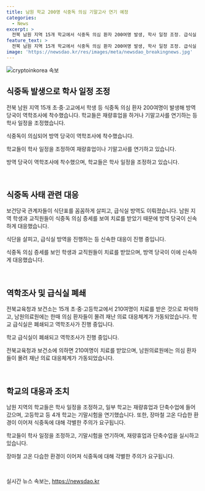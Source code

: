 ```yaml
---
title: 남원 학교 200명 식중독 의심 기말고사 연기 예정
categories:
  - News
excerpt: >
  전북 남원 지역 15개 학교에서 식중독 의심 환자 200여명 발생, 학사 일정 조정. 급식실 방역 및 역학조사 진행 중. 학부모들은 학생들의 심각한 증세에 대해 우려 표시. 남원의료원에서 의심 환자들이 몰려 재난 의료 대응체계 가동. 학교들은 급식실 폐쇄 및 학사 일정 조정 등 조치. 장마철로 식중독 우려 높아져. (기자: 김경인, kikim@yna.co.kr) #전북 #남원 #식중독 #역학조사
feature_text: >
  전북 남원 지역 15개 학교에서 식중독 의심 환자 200여명 발생, 학사 일정 조정. 급식실 방역 및 역학조사 진행 중. 학부모들은 학생들의 심각한 증세에 대해 우려 표시. 남원의료원에서 의심 환자들이 몰려 재난 의료 대응체계 가동. 학교들은 급식실 폐쇄 및 학사 일정 조정 등 조치. 장마철로 식중독 우려 높아져. (기자: 김경인, kikim@yna.co.kr) #전북 #남원 #식중독 #역학조사
image: 'https://newsdao.kr/res/images/meta/newsdao_breakingnews.jpg'
---
```


<p><img src="https://newsdao.kr/res/images/meta/newsdao_breakingnews.jpg" alt="cryptoinkorea 속보" /></p>

<h2 data-ke-size="size26">식중독 발생으로 학사 일정 조정</h2>

<p>전북 남원 지역 15개 초·중·고교에서 학생 등 식중독 의심 환자 200여명이 발생해 방역 당국이 역학조사에 착수했습니다. 학교들은 재량휴업을 하거나 기말고사를 연기하는 등 학사 일정을 조정했습니다.</p>

<p>식중독이 의심되어 방역 당국이 역학조사에 착수했습니다. </p>

<p>학교들이 학사 일정을 조정하여 재량휴업이나 기말고사를 연기하고 있습니다. </p>

<p>방역 당국이 역학조사에 착수했으며, 학교들은 학사 일정을 조정하고 있습니다.</p>

<p data-ke-size="size16">&nbsp;</p>

<h2 data-ke-size="size26">식중독 사태 관련 대응</h2>

<p>보건당국 관계자들이 식단표를 꼼꼼하게 살피고, 급식실 방역도 이뤄졌습니다. 남원 지역 학생과 교직원들이 식중독 의심 증세를 보여 치료를 받았기 때문에 방역 당국이 신속하게 대응했습니다.</p>

<p>식단을 살피고, 급식실 방역을 진행하는 등 신속한 대응이 진행 중입니다. </p>

<p>식중독 의심 증세를 보인 학생과 교직원들이 치료를 받았으며, 방역 당국이 이에 신속하게 대응했습니다. </p>

<p data-ke-size="size16">&nbsp;</p>

<h2 data-ke-size="size26">역학조사 및 급식실 폐쇄</h2>

<p>전북교육청과 보건소는 15개 초·중·고등학교에서 210여명이 치료를 받은 것으로 파악하고, 남원의료원에는 한때 의심 환자들이 몰려 재난 의료 대응체계가 가동되었습니다. 학교 급식실은 폐쇄되고 역학조사가 진행 중입니다.</p>

<p>학교 급식실이 폐쇄되고 역학조사가 진행 중입니다. </p>

<p>전북교육청과 보건소에 의하면 210여명이 치료를 받았으며, 남원의료원에는 의심 환자들이 몰려 재난 의료 대응체계가 가동되었습니다. </p>

<p data-ke-size="size16">&nbsp;</p>

<h2 data-ke-size="size26">학교의 대응과 조치</h2>

<p>남원 지역의 학교들은 학사 일정을 조정하고, 일부 학교는 재량휴업과 단축수업에 들어갔으며, 고등학교 등 4개 학교는 기말시험을 연기했습니다. 또한, 장마철 고온 다습한 환경이 이어져 식중독에 대해 각별한 주의가 요구됩니다. </p>

<p>학교들이 학사 일정을 조정하고, 기말시험을 연기하며, 재량휴업과 단축수업을 실시하고 있습니다.</p>

<p>장마철 고온 다습한 환경이 이어져 식중독에 대해 각별한 주의가 요구됩니다. </p>

<p data-ke-size="size16">&nbsp;</p>
실시간 뉴스 속보는, <a href="https://newsdao.kr" rel="dofollow">https://newsdao.kr</a>


